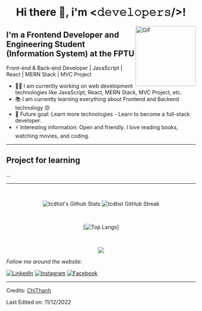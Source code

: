 <div align="center">
<h1> Hi there 👋, i'm <𝚍𝚎𝚟𝚎𝚕𝚘𝚙𝚎𝚛𝚜/>! </h1>
</div>

<img align="right" alt="GIF" height="160px" src="https://media.giphy.com/media/hC2mA1FWFs2OowO60p/giphy.gif" />

## I'm a Frontend Developer and Engineering Student (Information System) at the FPTU
Front-end & Back-end Developer | JavaScript | React | MERN Stack | MVC Project

- 👨‍💻 I am currently working on web development technologies like JavaScript, React, MERN Stack, MVC Project, etc.
- 📚 I am currently learning everything about Frontend and Backend technology 😍
- 🎯 Future goal: Learn more technologies - Learn to become a full-stack developer.
- ⚡ Interesting information: Open and friendly. I love reading books, watching movies, and coding.


---

## Project for learning
...

---

<div align="center">
</br>

  
![tcdtist's Github Stats](https://github-readme-stats.vercel.app/api?username=tcdtist&show_icons=true&locale=en&count_private=true&theme=react) 
![tcdtist GitHub Streak](https://github-readme-streak-stats.herokuapp.com/?user=tcdtist&theme=react)  

<p align='center'>
<br/>

[![Top Langs](https://github-readme-stats.vercel.app/api/top-langs/?username=tcdtist&layout=compact&theme=react)]

  
<p align='center'>
<br/>
  
![](https://komarev.com/ghpvc/?username=tcdtist&label=PROFILE+VIEWS&style=for-the-badge&color=brightgreen)
</div>  

<i>Follow me around the website:</i><br>

<a href="https://www.linkedin.com/in/chi-thanh-dang-b4a754193/" target="_blank"><img src="https://img.shields.io/badge/LinkedIn-%230077B5.svg?&style=flat-square&logo=linkedin&logoColor=white" alt="LinkedIn"></a>
<a href="https://www.instagram.com/tcdtist_/" target="_blank"><img src="https://img.shields.io/badge/Instagram-%23E4405F.svg?&style=flat-square&logo=instagram&logoColor=white" alt="Instagram"></a>
<a href="https://www.facebook.com/chithanh.tist/" target="_blank"><img src="https://img.shields.io/badge/Facebook-%231877F2.svg?&style=flat-square&logo=facebook&logoColor=white" alt="Facebook"></a>

</div>


---

Credits: [ChiThanh](https://github.com/tcdtist/)

Last Edited on: 11/12/2022
